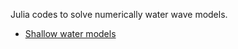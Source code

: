 Julia codes to solve numerically water wave models.

- [Shallow water models](https://waterwavesmodels.github.io/ShallowWaterModels.jl/dev/)
